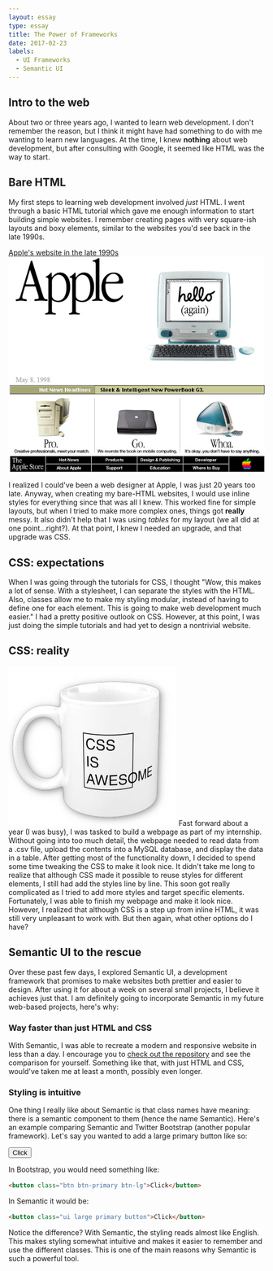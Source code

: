 ```yaml
---
layout: essay
type: essay
title: The Power of Frameworks
date: 2017-02-23
labels:
  - UI Frameworks
  - Semantic UI
---
```


## Intro to the web
About two or three years ago, I wanted to learn web development. I don't remember the reason, but I think it might have had something to do with me wanting to learn new languages. At the time, I knew **nothing** about web development, but after consulting with Google, it seemed like HTML was the way to start.

## Bare HTML
My first steps to learning web development involved *just* HTML. I went through a basic HTML tutorial which gave me enough information to start building simple websites. I remember creating pages with very square-ish layouts and boxy elements, similar to the websites you'd see back in the late 1990s.

<div class="ui compact segment">
  <a href="https://web.archive.org/web/19980509035420/http://www.apple.com/" target="_blank" title="View on WayBack Machine">
    <div class="ui large blue ribbon label">
      Apple's website in the late 1990s
    </div>
    <img class="ui image" src="../images/apple-old-website.png">
  </a>
</div>

I realized I could've been a web designer at Apple, I was just 20 years too late. Anyway, when creating my bare-HTML websites, I would use inline styles for everything since that was all I knew. This worked fine for simple layouts, but when I tried to make more complex ones, things got **really** messy. It also didn't help that I was using *tables* for my layout (we all did at one point...right?). At that point, I knew I needed an upgrade, and that upgrade was CSS.

## CSS: expectations
When I was going through the tutorials for CSS, I thought "Wow, this makes a lot of sense. With a stylesheet, I can separate the styles with the HTML. Also, classes allow me to make my styling modular, instead of having to define one for each element. This is going to make web development much easier." I had a pretty positive outlook on CSS. However, at this point, I was just doing the simple tutorials and had yet to design a nontrivial website.

## CSS: reality
<img class="ui small floated right image" src="../images/css-cup.jpg">
Fast forward about a year (I was busy), I was tasked to build a webpage as part of my internship. Without going into too much detail, the webpage needed to read data from a .csv file, upload the contents into a MySQL database, and display the data in a table. After getting most of the functionality down, I decided to spend some time tweaking the CSS to make it look nice. It didn't take me long to realize that although CSS made it possible to reuse styles for different elements, I still had add the styles line by line. This soon got really complicated as I tried to add more styles and target specific elements. Fortunately, I was able to finish my webpage and make it look nice. However, I realized that although CSS is a step up from inline HTML, it was still very unpleasant to work with. But then again, what other options do I have?

## Semantic UI to the rescue
Over these past few days, I explored Semantic UI, a development framework that promises to make websites both prettier and easier to design. After using it for about a week on several small projects, I believe it achieves just that. I am definitely going to incorporate Semantic in my future web-based projects, here's why:

### Way faster than just HTML and CSS
With Semantic, I was able to recreate a modern and responsive website in less than a day. I encourage you to [check out the repository](https://github.com/jerry1100/asus_replica) and see the comparison for yourself. Something like that, with just HTML and CSS, would've taken me at least a month, possibly even longer.

### Styling is intuitive
One thing I really like about Semantic is that class names have meaning: there is a semantic component to them (hence the name Semantic). Here's an example comparing Semantic and Twitter Bootstrap (another popular framework). Let's say you wanted to add a large primary button like so:

<button class="ui large primary button">Click</button>

In Bootstrap, you would need something like:
```html
<button class="btn btn-primary btn-lg">Click</button>
```

In Semantic it would be: 

```html
<button class="ui large primary button">Click</button>
```

Notice the difference? With Semantic, the styling reads almost like English. This makes styling somewhat intuitive and makes it easier to remember and use the different classes. This is one of the main reasons why Semantic is such a powerful tool.